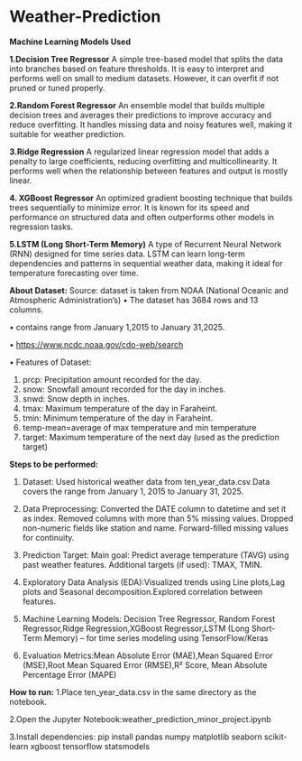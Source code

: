 # Weather-Prediction

**Machine Learning Models Used**

**1.Decision Tree Regressor**
A simple tree-based model that splits the data into branches based on feature thresholds. It is easy to interpret and performs well on small to medium datasets. However, it can overfit if not pruned or tuned properly.

**2.Random Forest Regressor**
An ensemble model that builds multiple decision trees and averages their predictions to improve accuracy and reduce overfitting. It handles missing data and noisy features well, making it suitable for weather prediction.

**3.Ridge Regression**
A regularized linear regression model that adds a penalty to large coefficients, reducing overfitting and multicollinearity. It performs well when the relationship between features and output is mostly linear.

**4. XGBoost Regressor**
An optimized gradient boosting technique that builds trees sequentially to minimize error. It is known for its speed and performance on structured data and often outperforms other models in regression tasks.

**5.LSTM (Long Short-Term Memory)**
A type of Recurrent Neural Network (RNN) designed for time series data. LSTM can learn long-term dependencies and patterns in sequential weather data, making it ideal for temperature forecasting over time.

**About Dataset:**
 Source: dataset is taken from NOAA (National Oceanic and Atmospheric
Administration’s)
• The dataset has 3684 rows and 13 columns.

• contains range from January 1,2015 to January 31,2025.

• https://www.ncdc.noaa.gov/cdo-web/search

• Features of Dataset:
1. prcp: Precipitation amount recorded for the day.
2. snow: Snowfall amount recorded for the day in inches.
3. snwd: Snow depth in inches.
4. tmax: Maximum temperature of the day in Faraheint.
5. tmin: Minimum temperature of the day in Faraheint.
6. temp-mean=average of max temperature and min temperature
7. target: Maximum temperature of the next day (used as the prediction target)
   
**Steps to be performed:**
1.  Dataset: Used historical weather data from ten_year_data.csv.Data covers the range from January 1, 2015 to January 31, 2025.
2.  Data Preprocessing:
    Converted the DATE column to datetime and set it as index.
    Removed columns with more than 5% missing values.
    Dropped non-numeric fields like station and name.
    Forward-filled missing values for continuity.

3. Prediction Target:
Main goal: Predict average temperature (TAVG) using past weather features.
Additional targets (if used): TMAX, TMIN.

4. Exploratory Data Analysis (EDA):Visualized trends using Line plots,Lag plots and Seasonal decomposition.Explored correlation between features.

5. Machine Learning Models: Decision Tree Regressor, Random Forest Regressor,Ridge Regression,XGBoost Regressor,LSTM (Long Short-Term Memory) – for time series modeling using TensorFlow/Keras
6. Evaluation Metrics:Mean Absolute Error (MAE),Mean Squared Error (MSE),Root Mean Squared Error (RMSE),R² Score, Mean Absolute Percentage Error (MAPE)

**How to run:**
1.Place ten_year_data.csv in the same directory as the notebook.

2.Open the Jupyter Notebook:weather_prediction_minor_project.ipynb

3.Install dependencies:
pip install pandas numpy matplotlib seaborn scikit-learn xgboost tensorflow statsmodels

